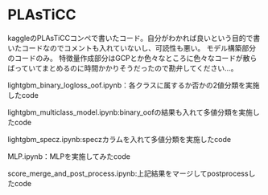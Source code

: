 # PLAsTiCC
kaggleのPLAsTiCCコンペで書いたコード。自分がわかれば良いという目的で書いたコードなのでコメントも入れていないし、可読性も悪い。
モデル構築部分のコードのみ。
特徴量作成部分はGCPとか色々なところに色々なコードが散らばっていてまとめるのに時間かかりそうだったので勘弁してください…。

lightgbm_binary_logloss_oof.ipynb：各クラスに属するか否かの2値分類を実施したcode

lightgbm_multiclass_model.ipynb:binary_oofの結果も入れて多値分類を実施したcode

lightgbm_specz.ipynb:speczカラムを入れて多値分類を実施したcode

MLP.ipynb：MLPを実施してみたcode

score_merge_and_post_process.ipynb:上記結果をマージしてpostprocessしたcode


